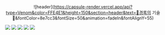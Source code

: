 ###
<div align="center">
  
![header](https://capsule-render.vercel.app/api?type=Venom&color=FFE4E1&height=150&section=header&text=🥚경록의 기술🥚&fontColor=8e7cc3&fontSize=50&animation=fadeIn&fontAlignY=55)
</div>

<img src="https://img.shields.io/badge/Github-black?style=flat-square&logo=github&logoColor=#9B9B9B"/> 
<img src="https://img.shields.io/badge/Spring Boot-green?style=flat-square&logo=Springboot&logoColor=CC6699"/> 
<img src="https://img.shields.io/badge/JAVA-yellow?style=flat-square&logo=IntelliJidea&logoColor=000000"/>
<img src="https://img.shields.io/badge/MySQL-blue?style=flat-square&logo=MariaDB&logoColor=000000"/> 
<img src="https://img.shields.io/badge/Gradle-gray?style=flat-square&logo=gradle&logoColor=#24A47F"/>










<!--
**GYEONGROK11/GYEONGROK11** is a ✨ _special_ ✨ repository because its `README.md` (this file) appears on your GitHub profile.
Here are some ideas to get you started:

- 🔭 I’m currently working on ...
- 🌱 I’m currently learning ...
- 👯 I’m looking to collaborate on ...
- 🤔 I’m looking for help with ...
- 💬 Ask me about ...
- 📫 How to reach me: ...
- 😄 Pronouns: ...
- ⚡ Fun fact: ...
-->
